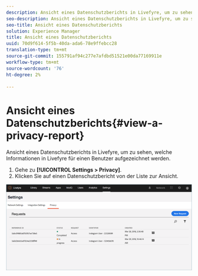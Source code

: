 ```yaml
---
description: Ansicht eines Datenschutzberichts in Livefyre, um zu sehen, welche Informationen in Livefyre für einen Benutzer aufgezeichnet werden.
seo-description: Ansicht eines Datenschutzberichts in Livefyre, um zu sehen, welche Informationen in Livefyre für einen Benutzer aufgezeichnet werden.
seo-title: Ansicht eines Datenschutzberichts
solution: Experience Manager
title: Ansicht eines Datenschutzberichts
uuid: 70d9f614-5f5b-40da-ada6-78e9ffebcc28
translation-type: tm+mt
source-git-commit: 155791af94c277e7afdbd51521e00da77169911e
workflow-type: tm+mt
source-wordcount: '76'
ht-degree: 2%

---
```



# Ansicht eines Datenschutzberichts{#view-a-privacy-report}

Ansicht eines Datenschutzberichts in Livefyre, um zu sehen, welche Informationen in Livefyre für einen Benutzer aufgezeichnet werden.

1. Gehe zu **[!UICONTROL Settings > Privacy]**.
1. Klicken Sie auf einen Datenschutzbericht von der Liste zur Ansicht.

![](assets/privacypage5.png)

